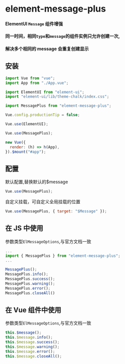 # element-message-plus

#### ElementUI `Message` 组件增强

#### 同一时间，相同`type`和`message`的组件实例只允许创建一次,

#### 解决多个相同的 message 会重复创建显示

## 安装

```js
import Vue from "vue";
import App from "./App.vue";

import ElementUI from "element-ui";
import "element-ui/lib/theme-chalk/index.css";

import MessagePlus from "element-message-plus";

Vue.config.productionTip = false;

Vue.use(ElementUI);

Vue.use(MessagePlus);

new Vue({
  render: (h) => h(App),
}).$mount("#app");
```

## 配置

默认配置,替换默认的$message

```js
Vue.use(MessagePlus);
```

自定义挂载，可自定义全局挂载的位置

```js
Vue.use(MessagePlus, { target: "$Message" });
```

## 在 JS 中使用

参数类型`ElMessageOptions`,与官方文档一致

```js
...
import { MessagePlus } from "element-message-plus";
...

MessagePlus();
MessagePlus.info();
MessagePlus.success();
MessagePlus.warning();
MessagePlus.error();
MessagePlus.closeAll()
```

## 在 Vue 组件中使用

参数类型`ElMessageOptions`,与官方文档一致

```js
this.$message();
this.$message.info();
this.$message.success();
this.$message.warning();
this.$message.error();
this.$message.closeAll();
```
